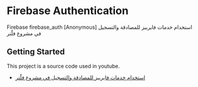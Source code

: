 # Firebase Authentication

Firebase firebase_auth [Anonymous]
استخدام خدمات فايربيز للمصادقة والتسجيل في مشروع فلّتر


## Getting Started

This project is a source code used in youtube.

- [استخدام خدمات فايربيز للمصادقة والتسجيل في مشروع فلّتر](https://youtu.be/POrpCsq-PrA)
